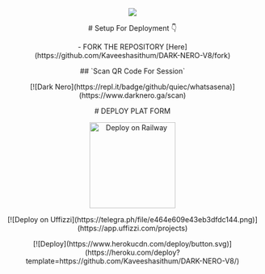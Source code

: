 <p align="center">
<a href="https://github.com">
    <img src="https://i.ibb.co/zFYBPcQ/IMG-20230226-WA0115.jpg">
  </a>

<p align="center">
# Setup For Deployment 👇
</p>

<p align="center">
- FORK THE REPOSITORY [Here](https://github.com/Kaveeshasithum/DARK-NERO-V8/fork)
</p>

<p align="center">
## `Scan QR Code For Session`
</p>

<p align="center">
[![Dark Nero](https://repl.it/badge/github/quiec/whatsasena)](https://www.darknero.ga/scan)
</p>

<p align="center">
# DEPLOY PLAT FORM
</p>

<p align="center">
<a href="https://railway.app/new"><img src="https://railway.app/button.svg" alt="Deploy on Railway" width="170px"></a>
</p>

<p align="center">
[![Deploy on Uffizzi](https://telegra.ph/file/e464e609e43eb3dfdc144.png)](https://app.uffizzi.com/projects)
</p>

<p align="center">
[![Deploy](https://www.herokucdn.com/deploy/button.svg)](https://heroku.com/deploy?template=https://github.com/Kaveeshasithum/DARK-NERO-V8/)
</p>

